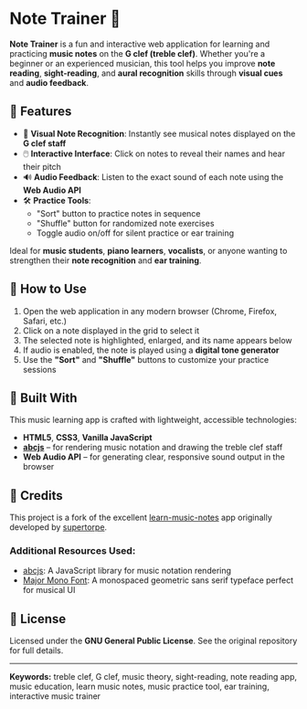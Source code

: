 # Note Trainer 🎵

**Note Trainer** is a fun and interactive web application for learning and practicing **music notes** on the **G clef (treble clef)**. Whether you're a beginner or an experienced musician, this tool helps you improve **note reading**, **sight-reading**, and **aural recognition** skills through **visual cues** and **audio feedback**.

## 🎯 Features

- 🎼 **Visual Note Recognition**: Instantly see musical notes displayed on the **G clef staff**
- 🖱️ **Interactive Interface**: Click on notes to reveal their names and hear their pitch
- 🔊 **Audio Feedback**: Listen to the exact sound of each note using the **Web Audio API**
- 🛠️ **Practice Tools**: 
  - "Sort" button to practice notes in sequence
  - "Shuffle" button for randomized note exercises
  - Toggle audio on/off for silent practice or ear training

Ideal for **music students**, **piano learners**, **vocalists**, or anyone wanting to strengthen their **note recognition** and **ear training**.

## 🚀 How to Use

1. Open the web application in any modern browser (Chrome, Firefox, Safari, etc.)
2. Click on a note displayed in the grid to select it
3. The selected note is highlighted, enlarged, and its name appears below
4. If audio is enabled, the note is played using a **digital tone generator**
5. Use the **"Sort"** and **"Shuffle"** buttons to customize your practice sessions

## 🧰 Built With

This music learning app is crafted with lightweight, accessible technologies:

- **HTML5**, **CSS3**, **Vanilla JavaScript**
- [**abcjs**](https://www.abcjs.net) – for rendering music notation and drawing the treble clef staff
- **Web Audio API** – for generating clear, responsive sound output in the browser

## 🙏 Credits

This project is a fork of the excellent [learn-music-notes](https://github.com/supertorpe/learn-music-notes) app originally developed by [supertorpe](https://github.com/supertorpe).

### Additional Resources Used:
- [abcjs](https://www.abcjs.net): A JavaScript library for music notation rendering
- [Major Mono Font](http://www.emreparlak.com/major): A monospaced geometric sans serif typeface perfect for musical UI

## 📜 License

Licensed under the **GNU General Public License**. See the original repository for full details.

---

**Keywords:** treble clef, G clef, music theory, sight-reading, note reading app, music education, learn music notes, music practice tool, ear training, interactive music trainer
